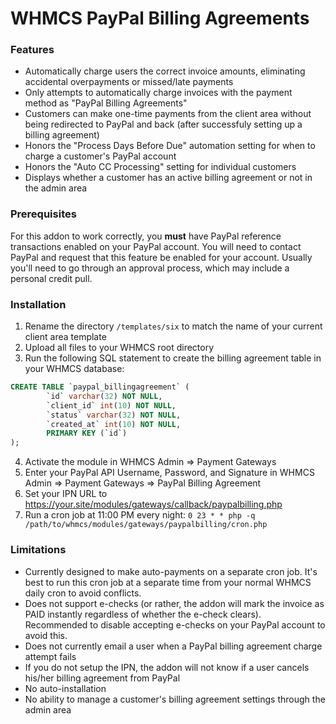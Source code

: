 # WHMCS PayPal Billing Agreements

### Features
- Automatically charge users the correct invoice amounts, eliminating accidental overpayments or missed/late payments
- Only attempts to automatically charge invoices with the payment method as "PayPal Billing Agreements"
- Customers can make one-time payments from the client area without being redirected to PayPal and back (after successfuly setting up a billing agreement)
- Honors the "Process Days Before Due" automation setting for when to charge a customer's PayPal account
- Honors the "Auto CC Processing" setting for individual customers
- Displays whether a customer has an active billing agreement or not in the admin area

### Prerequisites
For this addon to work correctly, you **must** have PayPal reference transactions enabled on your PayPal account. You will need to contact PayPal and request that this feature be enabled for your account. Usually you'll need to go through an approval process, which may include a personal credit pull.

### Installation
1. Rename the directory `/templates/six` to match the name of your current client area template
2. Upload all files to your WHMCS root directory
3. Run the following SQL statement to create the billing agreement table in your WHMCS database:
```sql
CREATE TABLE `paypal_billingagreement` (
		`id` varchar(32) NOT NULL,
		`client_id` int(10) NOT NULL,
		`status` varchar(32) NOT NULL,
		`created_at` int(10) NOT NULL,
		PRIMARY KEY (`id`)
);
```
4. Activate the module in WHMCS Admin => Payment Gateways
5. Enter your PayPal API Username, Password, and Signature in WHMCS Admin => Payment Gateways => PayPal Billing Agreement
6. Set your IPN URL to https://your.site/modules/gateways/callback/paypalbilling.php
7. Run a cron job at 11:00 PM every night:
`0 23 * * php -q /path/to/whmcs/modules/gateways/paypalbilling/cron.php`

### Limitations
- Currently designed to make auto-payments on a separate cron job. It's best to run this cron job at a separate time from your normal WHMCS daily cron to avoid conflicts.
- Does not support e-checks (or rather, the addon will mark the invoice as PAID instantly regardless of whether the e-check clears). Recommended to disable accepting e-checks on your PayPal account to avoid this.
- Does not currently email a user when a PayPal billing agreement charge attempt fails
- If you do not setup the IPN, the addon will not know if a user cancels his/her billing agreement from PayPal
- No auto-installation
- No ability to manage a customer's billing agreement settings through the admin area